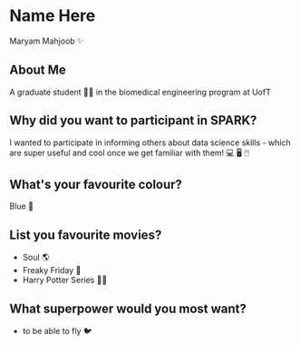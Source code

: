 # Name Here
Maryam Mahjoob ✨

## About Me
A graduate student 👩‍🎓 in the biomedical engineering program at UofT

## Why did you want to participant in SPARK?
I wanted to participate in informing others about data science skills - which are super useful and cool once we get familiar with them! 💻 🖥️ 🖱️

## What's your favourite colour? 
Blue 💙

## List you favourite movies?
- Soul 🌎
- Freaky Friday 👻
- Harry Potter Series 🧙‍♀️

## What superpower would you most want?
- to be able to fly 🐦 
